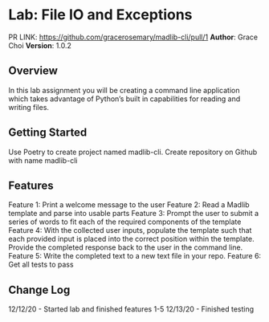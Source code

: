 # Lab: File IO and Exceptions
PR LINK: https://github.com/gracerosemary/madlib-cli/pull/1 
**Author**: Grace Choi
**Version**: 1.0.2 

## Overview
In this lab assignment you will be creating a command line application which takes advantage of Python’s built in capabilities for reading and writing files.

## Getting Started
Use Poetry to create project named madlib-cli.
Create repository on Github with name madlib-cli

## Features
Feature 1: Print a welcome message to the user
Feature 2: Read a Madlib template and parse into usable parts
Feature 3: Prompt the user to submit a series of words to fit each of the required components of the template
Feature 4: With the collected user inputs, populate the template such that each provided input is placed into the correct position within the template. Provide the completed response back to the user in the command line.
Feature 5: Write the completed text to a new text file in your repo.
Feature 6: Get all tests to pass

## Change Log
12/12/20 - Started lab and finished features 1-5
12/13/20 - Finished testing